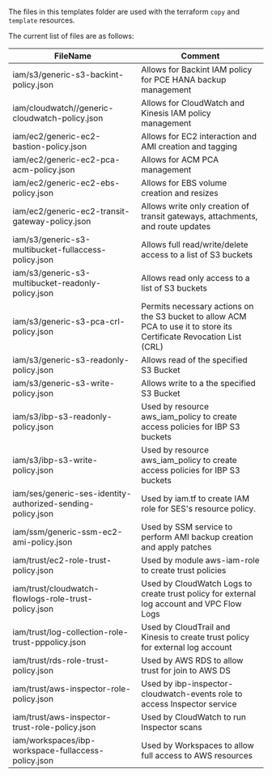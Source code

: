 The files in this templates folder are used with the terraform `copy` and `template` resources.

The current list of files are as follows:

| FileName                                                          | Comment |
| ------------------------------------------------------------------| ------- |
| iam/s3/generic-s3-backint-policy.json                             | Allows for Backint IAM policy for PCE HANA backup management
| iam/cloudwatch//generic-cloudwatch-policy.json                    | Allows for CloudWatch and Kinesis IAM policy management
| iam/ec2/generic-ec2-bastion-policy.json                           | Allows for EC2 interaction and AMI creation and tagging
| iam/ec2/generic-ec2-pca-acm-policy.json                           | Allows for ACM PCA management
| iam/ec2/generic-ec2-ebs-policy.json                               | Allows for EBS volume creation and resizes
| iam/ec2/generic-ec2-transit-gateway-policy.json                   | Allows write only creation of transit gateways, attachments, and route updates
| iam/s3/generic-s3-multibucket-fullaccess-policy.json              | Allows full read/write/delete access to a list of S3 buckets
| iam/s3/generic-s3-multibucket-readonly-policy.json                | Allows read only access to a list of S3 buckets
| iam/s3/generic-s3-pca-crl-policy.json                             | Permits necessary actions on the S3 bucket to allow ACM PCA to use it to store its Certificate Revocation List (CRL)
| iam/s3/generic-s3-readonly-policy.json                            | Allows read of the specified S3 Bucket
| iam/s3/generic-s3-write-policy.json                               | Allows write to a the specified S3 Bucket
| iam/s3/ibp-s3-readonly-policy.json                                | Used by resource aws_iam_policy to create access policies for IBP S3 buckets
| iam/s3/ibp-s3-write-policy.json                                   | Used by resource aws_iam_policy to create access policies for IBP S3 buckets
| iam/ses/generic-ses-identity-authorized-sending-policy.json       | Used by iam.tf to create IAM role for SES's resource policy.
| iam/ssm/generic-ssm-ec2-ami-policy.json                           | Used by SSM service to perform AMI backup creation and apply patches
| iam/trust/ec2-role-trust-policy.json                              | Used by module aws-iam-role to create trust policies
| iam/trust/cloudwatch-flowlogs-role-trust-policy.json              | Used by CloudWatch Logs to create trust policy for external log account and VPC Flow Logs
| iam/trust/log-collection-role-trust-pppolicy.json                 | Used by CloudTrail and Kinesis to create trust policy for external log account
| iam/trust/rds-role-trust-policy.json                              | Used by AWS RDS to allow trust for join to AWS DS
| iam/trust/aws-inspector-role-policy.json                          | Used by ibp-inspector-cloudwatch-events role to access Inspector service
| iam/trust/aws-inspector-trust-role-policy.json                    | Used by CloudWatch to run Inspector scans
| iam/workspaces/ibp-workspace-fullaccess-policy.json               | Used by Workspaces to allow full access to AWS resources
